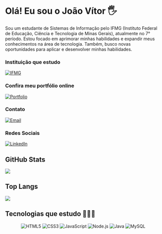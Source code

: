 # Olá! Eu sou o João Vítor 🖐️

Sou um estudante de Sistemas de Informação pelo IFMG (Instituto Federal de Educação, Ciência e Tecnologia de Minas Gerais), atualmente no 7° período. Estou focado em aprimorar minhas habilidades e expandir meus conhecimentos na área de tecnologia. Também, busco novas oportunidades para aplicar e desenvolver minhas habilidades.

### Instituição que estudo
[![IFMG](https://img.shields.io/badge/IFMG--green)](https://www.ifmg.edu.br/sabara/nossos-cursos/nivel-superior/sistemas-da-informacao)

### Confira meu portfólio online
[![Portfolio](https://img.shields.io/badge/Portf%C3%B3lio--blue)](https://joaovitormelosantos.github.io/portfolio)

### Contato
[![Email](https://img.shields.io/badge/-Gmail-red?logo=gmail&logoColor=white)](mailto:joaovitor502013@gmail.com)

### Redes Sociais
[![LinkedIn](https://img.shields.io/badge/-LinkedIn-blue?logo=linkedin)](https://www.linkedin.com/in/jo%C3%A3o-v%C3%ADtor-de-melo-santos-47739327b/)

## GitHub Stats
<img src="https://github-readme-stats.vercel.app/api?username=joaovitormelosantos&show_icons=true&theme=dark&icon_color=64FFDA&hide_border=true"/>

## Top Langs
<img src="https://github-readme-stats.vercel.app/api/top-langs/?username=joaovitormelosantos&layout=compact&langs_count=10&theme=dark&icon_color=64FFDA&bg_color=0D1B2A"/>


## Tecnologias que estudo 🧑🏻‍💻
<div style="display: inline_block; text-align: center">
  <img align="center" alt="HTML5" src="https://img.shields.io/badge/HTML5-E34F26?style=for-the-badge&logo=html5&logoColor=white" />
  <img align="center" alt="CSS3" src="https://img.shields.io/badge/CSS3-1572B6?style=for-the-badge&logo=css3&logoColor=white" />
  <img align="center" alt="JavaScript" src="https://img.shields.io/badge/JavaScript-F7DF1E?style=for-the-badge&logo=javascript&logoColor=black" />
  <img align="center" alt="Node.js" src="https://img.shields.io/badge/Node.js-43853D?style=for-the-badge&logo=node.js&logoColor=white" />
  <img align="center" alt="Java" src="https://img.shields.io/badge/Java-ED8B00?style=for-the-badge&logo=openjdk&logoColor=white" />
  <img align="center" alt="MySQL" src="https://img.shields.io/badge/MySQL-005C84?style=for-the-badge&logo=mysql&logoColor=white" />
</div>

